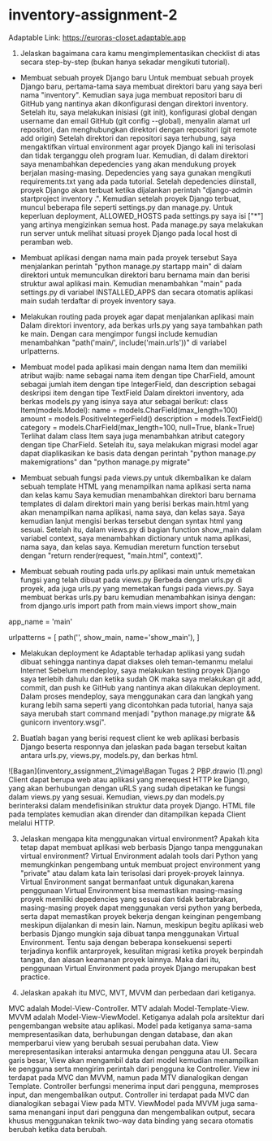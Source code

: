 # inventory-assignment-2
Adaptable Link:
https://euroras-closet.adaptable.app

1. Jelaskan bagaimana cara kamu mengimplementasikan checklist di atas secara step-by-step (bukan hanya sekadar mengikuti tutorial).

- Membuat sebuah proyek Django baru
Untuk membuat sebuah proyek Django baru, pertama-tama saya membuat direktori baru yang saya beri nama "inventory". Kemudian saya juga membuat repositori baru di GitHub yang nantinya akan dikonfigurasi dengan direktori inventory.
Setelah itu, saya melakukan inisiasi (git init), konfigurasi global dengan username dan email GitHub (git config --global), menyalin alamat url repositori, dan menghubungkan direktori dengan repositori (git remote add origin)
Setelah direktori dan repositori saya terhubung, saya mengaktifkan virtual environment agar proyek Django kali ini terisolasi dan tidak terganggu oleh program luar. Kemudian, di dalam direktori saya menambahkan depedencies yang akan mendukung proyek berjalan masing-masing. Depedencies yang saya gunakan mengikuti requirements.txt yang ada pada tutorial. Setelah depedencies diinstall, proyek Django akan terbuat ketika dijalankan perintah "django-admin startproject inventory .".
Kemudian setelah proyek Django terbuat, muncul beberapa file seperti settings.py dan manage.py. Untuk keperluan deployment, ALLOWED_HOSTS pada settings.py saya isi ["*"] yang artinya mengizinkan semua host. Pada manage.py saya melakukan run server untuk melihat situasi proyek Django pada local host di peramban web. 

- Membuat aplikasi dengan nama main pada proyek tersebut
Saya menjalankan perintah "python manage.py startapp main" di dalam direktori untuk memunculkan direktori baru bernama main dan berisi struktur awal aplikasi main. Kemudian menambahkan "main" pada settings.py di variabel INSTALLED_APPS dan secara otomatis aplikasi main sudah terdaftar di proyek inventory saya.

- Melakukan routing pada proyek agar dapat menjalankan aplikasi main
Dalam direktori inventory, ada berkas urls.py yang saya tambahkan path ke main. Dengan cara mengimpor fungsi include kemudian menambahkan "path('main/', include('main.urls'))" di variabel urlpatterns. 

- Membuat model pada aplikasi main dengan nama Item dan memiliki atribut wajib: name sebagai nama item dengan tipe CharField, amount sebagai jumlah item dengan tipe IntegerField, dan description sebagai deskripsi item dengan tipe TextField
Dalam direktori inventory, ada berkas models.py yang isinya saya atur sebagai berikut:
class Item(models.Model):
    name = models.CharField(max_length=100)
    amount = models.PositiveIntegerField()
    description = models.TextField()
    category = models.CharField(max_length=100, null=True, blank=True)
Terlihat dalam class Item saya juga menambahkan atribut category dengan tipe CharField.
Setelah itu, saya melakukan migrasi model agar dapat diaplikasikan ke basis data dengan perintah "python manage.py makemigrations" dan "python manage.py migrate"

- Membuat sebuah fungsi pada views.py untuk dikembalikan ke dalam sebuah template HTML yang menampilkan nama aplikasi serta nama dan kelas kamu
Saya kemudian menambahkan direktori baru bernama templates di dalam direktori main yang berisi berkas main.html yang akan menampilkan nama aplikasi, nama saya, dan kelas saya. Saya kemudian lanjut mengisi berkas tersebut dengan syntax html yang sesuai.
Setelah itu, dalam views.py di bagian function show_main dalam variabel context, saya menambahkan dictionary untuk nama aplikasi, nama saya, dan kelas saya. Kemudian mereturn function tersebut dengan "return render(request, "main.html", context)".

- Membuat sebuah routing pada urls.py aplikasi main untuk memetakan fungsi yang telah dibuat pada views.py
Berbeda dengan urls.py di proyek, ada juga urls.py yang memetakan fungsi pada views.py. Saya membuat berkas urls.py baru kemudian menambahkan isinya dengan:
from django.urls import path
from main.views import show_main

app_name = 'main'

urlpatterns = [
    path('', show_main, name='show_main'),
]

- Melakukan deployment ke Adaptable terhadap aplikasi yang sudah dibuat sehingga nantinya dapat diakses oleh teman-temanmu melalui Internet
Sebelum mendeploy, saya melakukan testing proyek Django saya terlebih dahulu dan ketika sudah OK maka saya melakukan git add, commit, dan push ke GitHub yang nantinya akan dilakukan deployment.
Dalam proses mendeploy, saya menggunakan cara dan langkah yang kurang lebih sama seperti yang dicontohkan pada tutorial, hanya saja saya merubah start command menjadi "python manage.py migrate && gunicorn inventory.wsgi".

2. Buatlah bagan yang berisi request client ke web aplikasi berbasis Django beserta responnya dan jelaskan pada bagan tersebut kaitan antara urls.py, views.py, models.py, dan berkas html.

![Bagan](inventory_assignment_2\image\Bagan Tugas 2 PBP.drawio (1).png)
Client dapat berupa web atau aplikasi yang merequest HTTP ke Django, yang akan berhubungan dengan uRLS yang sudah dipetakan ke fungsi dalam views.py yang sesuai. Kemudian, views.py dan models.py berinteraksi dalam mendefisinikan struktur data proyek Django. HTML file pada templates kemudian akan dirender dan ditampilkan kepada Client melalui HTTP.

3. Jelaskan mengapa kita menggunakan virtual environment? Apakah kita tetap dapat membuat aplikasi web berbasis Django tanpa menggunakan virtual environment?
Virtual Environment adalah tools dari Python yang memungkinkan pengembang untuk membuat project environment yang "private" atau dalam kata lain terisolasi dari proyek-proyek lainnya. Virtual Environment sangat bermanfaat untuk digunakan,karena penggunaan Virtual Environment bisa memastikan masing-masing proyek memiliki depedencies yang sesuai dan tidak bertabrakan, masing-masing proyek dapat menggunakan versi python yang berbeda, serta dapat memastikan proyek bekerja dengan keinginan pengembang meskipun dijalankan di mesin lain.
Namun, meskipun begitu aplikasi web berbasis Django mungkin saja dibuat tanpa menggunakan Virtual Environment. Tentu saja dengan beberapa konsekuensi seperti terjadinya konflik antarproyek, kesulitan migrasi ketika proyek berpindah tangan, dan alasan keamanan proyek lainnya. Maka dari itu, penggunaan Virtual Environment pada proyek Django merupakan best practice.

4. Jelaskan apakah itu MVC, MVT, MVVM dan perbedaan dari ketiganya.

MVC adalah Model-View-Controller. MTV adalah Model-Template-View. MVVM adalah Model-View-ViewModel. Ketiganya adalah pola arsitektur dari pengembangan website atau aplikasi.
Model pada ketiganya sama-sama mempresentasikan data, berhubungan dengan database, dan akan memperbarui view yang berubah sesuai perubahan data. 
View merepresentasikan interaksi antarmuka dengan pengguna atau UI. Secara garis besar, View akan mengambil data dari model kemudian menampilkan ke pengguna serta mengirim perintah dari pengguna ke Controller. View ini terdapat pada MVC dan MVVM, namun pada MTV dianalogikan dengan Template. 
Controller berfungsi menerima input dari pengguna, memproses input, dan mengembalikan output. Controller ini terdapat pada MVC dan dianalogikan sebagai View pada MTV. 
ViewModel pada MVVM juga sama-sama menangani input dari pengguna dan mengembalikan output, secara khusus menggunakan teknik two-way data binding yang secara otomatis berubah ketika data berubah.


